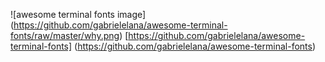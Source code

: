 ![awesome terminal fonts image]
(https://github.com/gabrielelana/awesome-terminal-fonts/raw/master/why.png)
[https://github.com/gabrielelana/awesome-terminal-fonts]
(https://github.com/gabrielelana/awesome-terminal-fonts)
